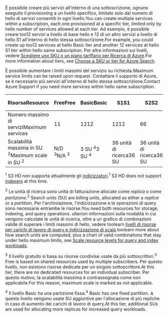 <span data-ttu-id="2edf4-101">È possibile creare più servizi all'interno di una sottoscrizione, ognuno eseguito il provisioning a un livello specifico, limitato solo dal numero di hello di servizi consentiti in ogni livello.</span><span class="sxs-lookup"><span data-stu-id="2edf4-101">You can create multiple services within a subscription, each one provisioned at a specific tier, limited only by hello number of services allowed at each tier.</span></span> <span data-ttu-id="2edf4-102">Ad esempio, è possibile creare too12 servizi a livello di base hello e 12 di un altro servizi a livello di hello S1 all'interno di hello stessa sottoscrizione.</span><span class="sxs-lookup"><span data-stu-id="2edf4-102">For example, you could create up too12 services at hello Basic tier and another 12 services at hello S1 tier within hello same subscription.</span></span> <span data-ttu-id="2edf4-103">Per altre informazioni sui livelli, vedere [Scegliere uno SKU o un piano tariffario per Ricerca di Azure](../articles/search/search-sku-tier.md).</span><span class="sxs-lookup"><span data-stu-id="2edf4-103">For more information about tiers, see [Choose a SKU or tier for Azure Search](../articles/search/search-sku-tier.md).</span></span>

<span data-ttu-id="2edf4-104">È possibile aumentare i limiti massimi del servizio su richiesta.</span><span class="sxs-lookup"><span data-stu-id="2edf4-104">Maximum service limits can be raised upon request.</span></span> <span data-ttu-id="2edf4-105">Contattare il supporto di Azure, se è necessario più servizi all'interno di hello stessa sottoscrizione.</span><span class="sxs-lookup"><span data-stu-id="2edf4-105">Contact Azure Support if you need more services within hello same subscription.</span></span>

| <span data-ttu-id="2edf4-106">Risorsa</span><span class="sxs-lookup"><span data-stu-id="2edf4-106">Resource</span></span> | <span data-ttu-id="2edf4-107">Free</span><span class="sxs-lookup"><span data-stu-id="2edf4-107">Free</span></span> | <span data-ttu-id="2edf4-108">Basic</span><span class="sxs-lookup"><span data-stu-id="2edf4-108">Basic</span></span> | <span data-ttu-id="2edf4-109">S1</span><span class="sxs-lookup"><span data-stu-id="2edf4-109">S1</span></span> | <span data-ttu-id="2edf4-110">S2</span><span class="sxs-lookup"><span data-stu-id="2edf4-110">S2</span></span> | <span data-ttu-id="2edf4-111">S3</span><span class="sxs-lookup"><span data-stu-id="2edf4-111">S3</span></span> | <span data-ttu-id="2edf4-112">S3 HD <sup>1</sup></span><span class="sxs-lookup"><span data-stu-id="2edf4-112">S3 HD <sup>1</sup></span></span> |
| --- | --- | --- | --- | --- | --- | --- |
| <span data-ttu-id="2edf4-113">Numero massimo di servizi</span><span class="sxs-lookup"><span data-stu-id="2edf4-113">Maximum services</span></span> |<span data-ttu-id="2edf4-114">1</span><span class="sxs-lookup"><span data-stu-id="2edf4-114">1</span></span> |<span data-ttu-id="2edf4-115">12</span><span class="sxs-lookup"><span data-stu-id="2edf4-115">12</span></span> |<span data-ttu-id="2edf4-116">12</span><span class="sxs-lookup"><span data-stu-id="2edf4-116">12</span></span> |<span data-ttu-id="2edf4-117">6</span><span class="sxs-lookup"><span data-stu-id="2edf4-117">6</span></span> |<span data-ttu-id="2edf4-118">6</span><span class="sxs-lookup"><span data-stu-id="2edf4-118">6</span></span> |<span data-ttu-id="2edf4-119">6</span><span class="sxs-lookup"><span data-stu-id="2edf4-119">6</span></span> |
| <span data-ttu-id="2edf4-120">Scalabilità massima in SU <sup>2</sup></span><span class="sxs-lookup"><span data-stu-id="2edf4-120">Maximum scale in SU <sup>2</sup></span></span> |<span data-ttu-id="2edf4-121">N/D <sup>3</sup></span><span class="sxs-lookup"><span data-stu-id="2edf4-121">N/A <sup>3</sup></span></span> |<span data-ttu-id="2edf4-122">3 SU <sup>4</sup></span><span class="sxs-lookup"><span data-stu-id="2edf4-122">3 SU <sup>4</sup></span></span> |<span data-ttu-id="2edf4-123">36 unità di ricerca</span><span class="sxs-lookup"><span data-stu-id="2edf4-123">36 SU</span></span> |<span data-ttu-id="2edf4-124">36 unità di ricerca</span><span class="sxs-lookup"><span data-stu-id="2edf4-124">36 SU</span></span> |<span data-ttu-id="2edf4-125">36 unità di ricerca</span><span class="sxs-lookup"><span data-stu-id="2edf4-125">36 SU</span></span> |<span data-ttu-id="2edf4-126">36 unità di ricerca</span><span class="sxs-lookup"><span data-stu-id="2edf4-126">36 SU</span></span> |

<span data-ttu-id="2edf4-127"><sup>1</sup> S3 HD non supporta attualmente gli [indicizzatori](../articles/search/search-indexer-overview.md).</span><span class="sxs-lookup"><span data-stu-id="2edf4-127"><sup>1</sup> S3 HD does not support [indexers](../articles/search/search-indexer-overview.md) at this time.</span></span> 

<span data-ttu-id="2edf4-128"><sup>2</sup> Le unità di ricerca sono unità di fatturazione allocate come *replica* o come *partizione*.</span><span class="sxs-lookup"><span data-stu-id="2edf4-128"><sup>2</sup> Search units (SU) are billing units, allocated as either a *replica* or a *partition*.</span></span> <span data-ttu-id="2edf4-129">Per l'archiviazione, l'indicizzazione e le operazioni di query sono necessarie entrambe le risorse.</span><span class="sxs-lookup"><span data-stu-id="2edf4-129">You need both resources for storage, indexing, and query operations.</span></span> <span data-ttu-id="2edf4-130">ulteriori informazioni sulla modalità in cui vengono calcolate le unità di ricerca, oltre a un grafico di combinazioni valide di superare i limiti massimi di hello, vedere toolearn [livelli di risorse per carichi di lavoro di query e indicizzazione di scala](../articles/search/search-capacity-planning.md).</span><span class="sxs-lookup"><span data-stu-id="2edf4-130">toolearn more about how search units are computed, plus a chart of valid combinations that stay under hello maximum limits, see [Scale resource levels for query and index workloads](../articles/search/search-capacity-planning.md).</span></span> 

<span data-ttu-id="2edf4-131"><sup>3</sup> Il livello gratuito si basa su risorse condivise usate da più sottoscrittori.</span><span class="sxs-lookup"><span data-stu-id="2edf4-131"><sup>3</sup> Free is based on shared resources used by multiple subscribers.</span></span> <span data-ttu-id="2edf4-132">Per questo livello, non esistono risorse dedicate per un singolo sottoscrittore.</span><span class="sxs-lookup"><span data-stu-id="2edf4-132">At this tier, there are no dedicated resources for an individual subscriber.</span></span> <span data-ttu-id="2edf4-133">Per questo motivo, la scalabilità massima è contrassegnata come non applicabile.</span><span class="sxs-lookup"><span data-stu-id="2edf4-133">For this reason, maximum scale is marked as not applicable.</span></span>

<span data-ttu-id="2edf4-134"><sup>4</sup> Il livello Basic ha una partizione fissa.</span><span class="sxs-lookup"><span data-stu-id="2edf4-134"><sup>4</sup> Basic has one fixed partition.</span></span> <span data-ttu-id="2edf4-135">A questo livello vengono usate SU aggiuntive per l'allocazione di più repliche in caso di aumento dei carichi di lavoro di query.</span><span class="sxs-lookup"><span data-stu-id="2edf4-135">At this tier, additional SUs are used for allocating more replicas for increased query workloads.</span></span>

